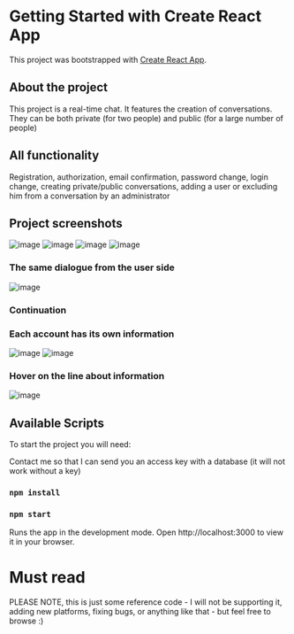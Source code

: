 # Getting Started with Create React App

This project was bootstrapped with [Create React App](https://github.com/facebook/create-react-app).

## About the project
This project is a real-time chat. It features the creation of conversations. They can be both private (for two people) and public (for a large number of people)

## All functionality

Registration, authorization, email confirmation, password change, login change, creating private/public conversations, adding a user or excluding him from a conversation by an administrator

## Project screenshots
![image](https://user-images.githubusercontent.com/98453976/204116482-3b49887d-fbd2-45d4-9be3-2ef26f782ef1.png)
![image](https://user-images.githubusercontent.com/98453976/204116793-7e6c65f0-96bb-457b-b5b4-b96d4bfa3ae2.png)
![image](https://user-images.githubusercontent.com/98453976/204116439-cf4b6657-1d25-44fa-be9d-00be573cd56d.png)
![image](https://user-images.githubusercontent.com/98453976/204116432-ee3e473d-6e09-4250-ae21-b16a578d9dd7.png)
### The same dialogue from the user side
![image](https://user-images.githubusercontent.com/98453976/204116590-6d62e4d0-8a29-4cab-8b5e-ca00a0bbbf8a.png)
### Continuation
### Each account has its own information
![image](https://user-images.githubusercontent.com/98453976/204116444-59e88e4d-e1f3-480d-b80b-aa9e3c7a480b.png)
![image](https://user-images.githubusercontent.com/98453976/204116643-c05f87c3-3a4c-472d-b780-6659cddd91ae.png)
### Hover on the line about information
![image](https://user-images.githubusercontent.com/98453976/204116537-ad5a7a14-350b-4211-b9c1-94969716309e.png)



## Available Scripts
To start the project you will need:

Contact me so that I can send you an access key with a database (it will not work without a key)

### `npm install`
### `npm start`
Runs the app in the development mode.
Open http://localhost:3000 to view it in your browser.

# Must read
PLEASE NOTE, this is just some reference code - I will not be supporting it, adding new platforms, fixing bugs, or anything like that - but feel free to browse :)
